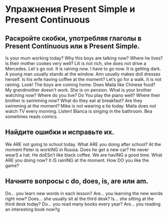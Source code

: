 # Упражнения Present Simple и Present Continuous
## Раскройте скобки, употребляя глаголы в Present Continuous или в Present Simple.

Is your mum working today?
Why this boys are talking now?
Where he lives?
Is their mother cookes very well?
Lili is not rich, she does not drive a Mercedes.
Let´s go out. It is raining now.
I have to go now. It is getting dark.
A young man usually stands at the window.
Ann usually makes doll dresses herself.
Is his wife having coffee at the moment?
Let’s go for a walk. It is not raining.
Look! The boys are coming home.
Does Maila like Chinese food?
My grandmother doesn't work. She is on pension.
What is your brother watching now?
Where do you live?
Do You play the piano well?
Where their brother is swimming now?
What do they eat at breakfast?
Are they swimming at the moment?
Mike is not wearing a tie today.
Maila does not watch TV every morning.
Listen! Blanca is singing in the bathroom.
Bea sometimes reads comics.

## Найдите ошибки и исправьте их.

We ARE not going to school today.
What ARE you doing after school?
At the moment Peter is workING in Russia.
Does he get a new car?
He never wearS a hat.
He doESn’t like black coffee.
We are havING a good time.
What ARE you doing now?
It IS rainING at the moment.
How DO you like the game?

## Начните вопросы с do, does, is, are или am.

Do… you learn new words in each lesson?
Are… you learning the new words right now?
Does… she usually sit at the third desk?
Is… she sitting at the third desk today?
Do… you read many books every year?
Are… you reading an interesting book now?g
